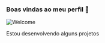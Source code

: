 ### Boas vindas ao meu perfil 🤍

![Welcome](https://tenor.com/view/barbie-movie-waving-hi-barbie-margot-robbie-gif-3408855248780229322)

Estou desenvolvendo alguns projetos
